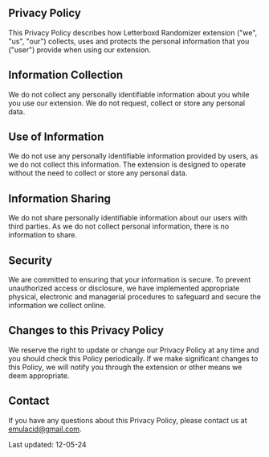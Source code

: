 ## Privacy Policy

This Privacy Policy describes how Letterboxd Randomizer extension ("we", "us", "our") collects, uses and protects the personal information that you ("user") provide when using our extension.

## Information Collection

We do not collect any personally identifiable information about you while you use our extension. We do not request, collect or store any personal data.

## Use of Information

We do not use any personally identifiable information provided by users, as we do not collect this information. The extension is designed to operate without the need to collect or store any personal data.

## Information Sharing

We do not share personally identifiable information about our users with third parties. As we do not collect personal information, there is no information to share.

## Security

We are committed to ensuring that your information is secure. To prevent unauthorized access or disclosure, we have implemented appropriate physical, electronic and managerial procedures to safeguard and secure the information we collect online.

## Changes to this Privacy Policy

We reserve the right to update or change our Privacy Policy at any time and you should check this Policy periodically. If we make significant changes to this Policy, we will notify you through the extension or other means we deem appropriate.

## Contact

If you have any questions about this Privacy Policy, please contact us at emulacid@gmail.com.

Last updated: 12-05-24
